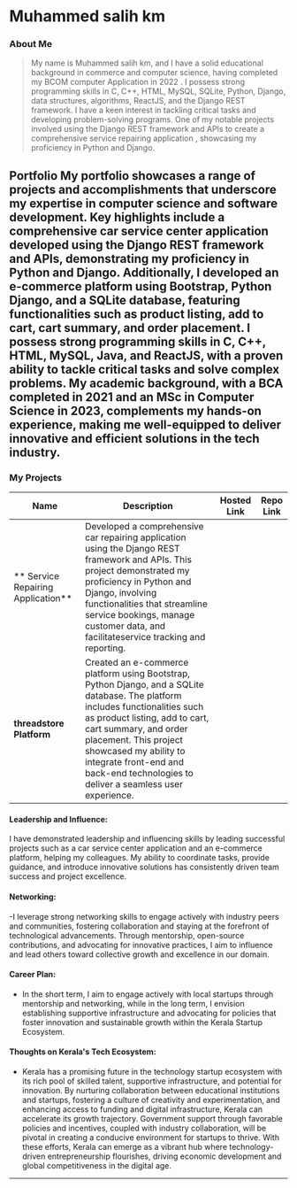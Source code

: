 # Muhammed salih km

### About Me

> My name is Muhammed salih km, and I have a solid educational background in commerce and computer science,
> having completed my BCOM computer Application in 2022 .
> I possess strong programming skills in C, C++, HTML, MySQL, SQLite, Python, Django,
>  data structures, algorithms, ReactJS, and the Django REST framework.
> I have a keen interest in tackling critical tasks and developing problem-solving programs.
>  One of my notable projects involved using the Django REST framework and APIs to create a comprehensive
> service repairing application , showcasing my proficiency in Python and Django.



## Portfolio My portfolio showcases a range of projects and accomplishments that underscore my expertise in computer science and software development. Key highlights include a comprehensive car service center application developed using the Django REST framework and APIs, demonstrating my proficiency in Python and Django. Additionally, I developed an e-commerce platform using Bootstrap, Python Django, and a SQLite database, featuring functionalities such as product listing, add to cart, cart summary, and order placement. I possess strong programming skills in C, C++, HTML, MySQL, Java, and ReactJS, with a proven ability to tackle critical tasks and solve complex problems. My academic background, with a BCA completed in 2021 and an MSc in Computer Science in 2023, complements my hands-on experience, making me well-equipped to deliver innovative and efficient solutions in the tech industry.



### My Projects

| Name                | Description                                                               | Hosted Link                              | Repo Link                                                      |
|---------------------|---------------------------------------------------------------------------|------------------------------------------|----------------------------------------------------------------|
| **  Service Repairing  Application**  | Developed a comprehensive car repairing application using the Django REST framework and APIs. This project demonstrated my proficiency in Python and Django, involving functionalities that streamline service bookings, manage customer data, and facilitateservice tracking and reporting.                                                     |
| **threadstore Platform**  | Created an e-commerce platform using Bootstrap, Python Django, and a SQLite database. The platform includes functionalities such as product listing, add to cart, cart summary, and order placement. This project showcased my ability to integrate front-end and back-end technologies to deliver a seamless user experience.                                                          |

#### Leadership and Influence:

I have demonstrated leadership and influencing skills by leading successful projects such as a car service center application and an e-commerce platform, helping my colleagues. My ability to coordinate tasks, provide guidance, and introduce innovative solutions has consistently driven team success and project excellence.

#### Networking:
-I leverage strong networking skills to engage actively with industry peers and communities, fostering collaboration and staying at the forefront of technological advancements. Through mentorship, open-source contributions, and advocating for innovative practices, I aim to influence and lead others toward collective growth and excellence in our domain.
#### Career Plan:

- In the short term, I aim to engage actively with local startups through mentorship and networking, while in the long term, I envision establishing supportive infrastructure and advocating for policies that foster innovation and sustainable growth within the Kerala Startup Ecosystem.

#### Thoughts on Kerala's Tech Ecosystem:

- Kerala has a promising future in the technology startup ecosystem with its rich pool of skilled talent, supportive infrastructure, and potential for innovation. By nurturing collaboration between educational institutions and startups, fostering a culture of creativity and experimentation, and enhancing access to funding and digital infrastructure, Kerala can accelerate its growth trajectory. Government support through favorable policies and incentives, coupled with industry collaboration, will be pivotal in creating a conducive environment for startups to thrive. With these efforts, Kerala can emerge as a vibrant hub where technology-driven entrepreneurship flourishes, driving economic development and global competitiveness in the digital age.














---
